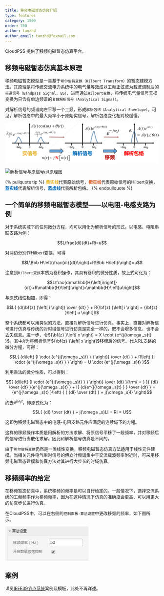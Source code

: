 ```yaml
---
title: 移频电磁暂态仿真介绍
type: features
category: 1500
order: 700
author: tanzhd
author_email: tanzhd@foxmail.com
---
```


CloudPSS 提供了移频电磁暂态仿真平台。

## 移频电磁暂态仿真基本原理
移频电磁暂态模型是一类基于`希尔伯特变换（Hilbert Transform）`的暂态建模方法。其原理是将传统交流电力系统中的电气量等效成以工频正弦波为载波调制后的`带通信号（Bandpass Signal, BS）`，进而通过`Hilbert变换`，将传统电气量信号无损变换为只含有单边频谱的`复数解析信号（Analytical Signal）`。

对解析信号的频谱向左平移一个工频，形成`解析包络（Analytical Envelope）`。可见，解析包络中的最大频率小于原始实信号，解析包络变化相对较缓慢。

![解析信号与解析包络原理图](SFEMT/fig3.png "解析信号与解析包络原理图")

![解析信号与原信号gif原理图](SFEMT/fig4.gif "解析信号的实部虚部演示") 

{% pullquote tip %}
<span style="font-weight: bold;color: #E9B224;">黄实线</span>代表原始信号，<span style="font-weight: bold;color: #D95A23;">橙实线</span>代表原始信号的Hilbert变换，<span style="font-weight: bold;color: #006ABD;">蓝实线</span>代表解析信号，<span style="font-weight: bold;color: #006ABD;">蓝虚线</span>代表解析包络。
{% endpullquote %}

## 一个简单的移频电磁暂态模型——以电阻-电感支路为例
对于系统实域下的任何微分方程，均可以用化为解析信号的形式。以电感、电阻串联支路为例：

$$L\frac{di}{dt}+Ri=u$$

对两边分别作Hilbert变换，可得

$$L\Bbb H\left(\frac{di}{dt}\right)+R\Bbb H\left(i\right)=u$$

注意到`Hilbert变换`本质为卷积操作，其具有卷积的微分性质，故上式可化为：

$$L\frac{d\mathbb{H}\left[i\right]}{dt}+R\mathbb{H}\left[i\right]=\mathbb{H}\left[u\right]$$

与原式线性相加，即得：

$$L{ {d{\bf{z} }\left[ i \right]} \over {dt} } + R{\bf{z} }\left[ i \right] = {\bf{z} }\left[ u \right]$$

整个系统都可以用类似的方法，直接对解析信号进行仿真。事实上，直接对解析信号进行仿真与传统的对时域信号进行仿真是完全一样的，既不会增多信息、也不会丢失信息。进一步，令${\bf{z} }\left[ x \right] = X \cdot {e^{j{\omega _s}t} }$，其中$X$为将解析信号${\bf{z} }\left[ x \right]$移频后的信号。代入RL支路的微分方程，可得：

$$L{ {d\left( {I \cdot {e^{j{\omega _s}t} } } \right)} \over {dt} } + R\left( {I \cdot {e^{j{\omega _s}t} } } \right) = U \cdot {e^{j{\omega _s}t} }$$

利用乘法的微分性质，可以得到：

$${ {d\left( {I \cdot {e^{j{\omega _s}t} } } \right)} \over {dt} }{\rm{ = } }{ {dI} \over {dt} }{e^{j{\omega _s}t} } + I{ {d{e^{j{\omega _s}t} } } \over {dt} } = {e^{j{\omega _s}t} }\left( { { {dI} \over {dt} } + j{\omega _s}I} \right)$$

约去${e^{j{\omega _s}t} }$，即原式化为：

$$L{ {dI} \over {dt} } + j{\omega _s}LI + RI = U$$

这即为移频电磁暂态中的电感-电阻支路元件应满足的连续域下的方程。

这样的移频操作本质是用解析的方法求解、将原信号平移了一段频率，并对移频后的信号进行离散化求解。因此和解析信号仿真是不同的。

由于`希尔伯特变换`仍然是一类线性变换，移频电磁暂态仿真方法适用于线性元件建模。当相关元件电气瞬时信号的傅立叶频谱集中于交流载波频率附近时，可采用移频电磁暂态建模和仿真方法对其进行大步长的时域仿真。

## 移频频率的给定

在移频暂态仿真中，系统移频的频率是可以自行给定的。一般情况下，选择交流系统的工频频率作为移频频率，因为在这种情况下仿真的准确度会更高、可以用更大的仿真步长进行仿真。

在CloudPSS中，可以在右侧的`控制面板-算法设置`中更改移频的频率，如下图所示。

![移频频率的设定](SFEMT/FreqSFEMT.png "移频频率的设定")

## 案例

详见[IEEE39节点系统](../examples/IEEE39SFEMT.md)案例及模板，此处不再详述。
